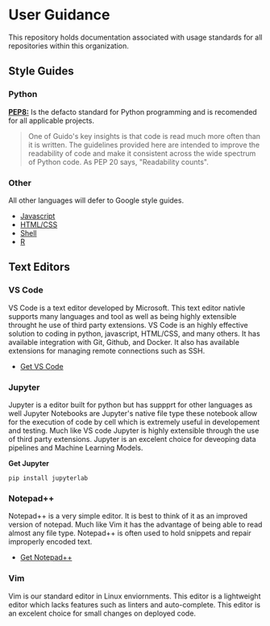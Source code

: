 # **User Guidance**
This repository holds documentation associated with usage standards for all repositories within this organization.

## **Style Guides**

### Python
[**PEP8:**](https://www.python.org/dev/peps/pep-0008/#introduction) Is the defacto standard for Python programming and is recomended for all applicable projects.

> One of Guido's key insights is that code is read much more often than it is written. The guidelines provided here are intended to improve the readability of code and make it consistent across the wide spectrum of Python code. As PEP 20 says, "Readability counts".

### Other
All other languages will defer to Google style guides.

- [Javascript](https://google.github.io/styleguide/jsguide.html)
- [HTML/CSS](https://google.github.io/styleguide/htmlcssguide.html)
- [Shell](https://google.github.io/styleguide/shellguide.html)
- [R](https://google.github.io/styleguide/Rguide.html)


## **Text Editors**

### VS Code
VS Code is a text editor developed by Microsoft. This text editor nativle supports many languages and tool as well as being highly extensible throught he use of third party extensions. VS Code is an highly effective solution to coding in python, javascript, HTML/CSS, and many others. It has available integration with Git, Github, and Docker. It also has available extensions for managing remote connections such as SSH.

- [Get VS Code](https://code.visualstudio.com/)

### Jupyter
Jupyter is a editor built for python but has suppprt for other languages as well Jupyter Notebooks are Jupyter's native file type these notebook allow for the execution of code by cell which is extremely useful in developement and testing. Much like VS code Jupyter is highly extensible through the use of third party extensions. Jupyter is an excelent choice for deveoping data pipelines and Machine Learning Models.

**Get Jupyter**
```
pip install jupyterlab
```

### Notepad++
Notepad++ is a very simple editor. It is best to think of it as an improved version of notepad. Much like Vim it has the advantage of being able to read almost any file type. Notepad++ is often used to hold snippets and repair improperly encoded text.

- [Get Notepad++](https://notepad-plus-plus.org/downloads/)

### Vim
Vim is our standard editor in Linux enviornments. This editor is a lightweight editor which lacks features such as linters and auto-complete. This editor is an excelent choice for small changes on deployed code.




